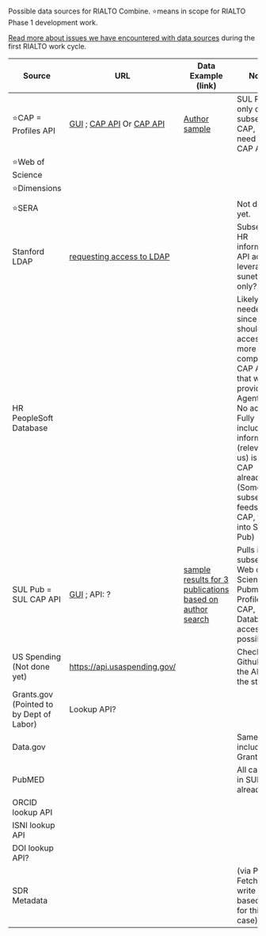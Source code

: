 Possible data sources for RIALTO Combine. ⭐️means in scope for RIALTO Phase 1 development work.

[Read more about issues we have encountered with data sources](https://github.com/sul-dlss/rialto/wiki/Data-Sources-and-Issues-with-Data) during the first RIALTO work cycle.

Source | URL | Data Example (link) | Notes
------ | --- | ------------------- | -----
⭐️CAP = Profiles API | [GUI](https://profiles.stanford.edu/) ; [CAP API](https://cap.stanford.edu/cap-api/console) Or [CAP API](https://api.stanford.edu) | [Author sample](https://gist.github.com/peetucket/07746abaa2b8d9bce7b38499cbeab9bb) | SUL Pub only calls a subset of CAP, we need the full CAP API
⭐️Web of Science |  |  | 
⭐️Dimensions |  |  | 
⭐️SERA |  |  | Not done yet.
Stanford LDAP | [requesting access to LDAP](https://uit.stanford.edu/service/directory/access/requesting) |  | Subset of HR information? API access leveraging sunets only?
HR PeopleSoft Database |  |  | Likely not needed since we should have access to a more complete CAP API that will provide Agent data. No access? Fully included information (relevant for us) is in CAP already? (Some subset feeds into CAP, thus into SUL Pub)
SUL Pub = SUL CAP API | [GUI](http://sulcap.stanford.edu/) ; API: ? | [sample results for 3 publications based on author search](https://gist.github.com/peetucket/f572c9fe678998cb785accc22d5b5b64) | Pulls in subset of Web of Science, Pubmed, Profiles, CAP, Database access possible.
US Spending (Not done yet) | https://api.usaspending.gov/ |  | Check Github for the API for the status
Grants.gov (Pointed to by Dept of Labor) | Lookup API? |  |
Data.gov |  |  | Same as or includes Grants.gov?
PubMED |  |  | All captured in SUL Pub already?
ORCID lookup API |  |  | 
ISNI lookup API |  |  | 
DOI lookup API? |  |  | 
SDR Metadata |  |  | (via PURL-Fetcher or write AWS-based API for this use case)
